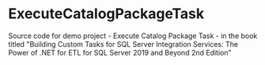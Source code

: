 # ExecuteCatalogPackageTask
Source code for demo project - Execute Catalog Package Task - in the book titled "Building Custom Tasks for SQL Server Integration Services: The Power of .NET for ETL for SQL Server 2019 and Beyond 2nd Edition"
